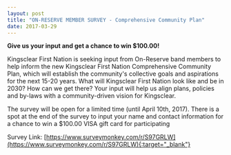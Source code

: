 ```yaml
---
layout: post
title: "ON-RESERVE MEMBER SURVEY - Comprehensive Community Plan"
date: 2017-03-29
---
```


**Give us your input and get a chance to win $100.00!**

Kingsclear First Nation is seeking input from On-Reserve band members to help inform the new Kingsclear First Nation Comprehensive Community Plan, which will establish the community's collective goals and aspirations for the next 15-20 years.  What will Kingsclear First Nation look like and be in 2030?  How can we get there? Your input will help us align plans, policies and by-laws with a community-driven vision for Kingsclear.

The survey will be open for a limited time (until April 10th, 2017).  There is a spot at the end of the survey to input your name and contact information for a chance to win a $100.00 VISA gift card for participating

Survey Link: [https://www.surveymonkey.com/r/S97GRLW](https://www.surveymonkey.com/r/S97GRLW){:target="_blank"}

